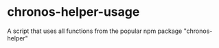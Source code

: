 # chronos-helper-usage
A script that uses all functions from the popular npm package "chronos-helper"
